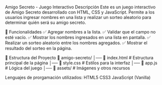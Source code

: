  Amigo Secreto - Juego Interactivo
Descripción
Este es un juego interactivo de Amigo Secreto desarrollado con HTML, CSS y JavaScript. Permite a los usuarios ingresar nombres en una lista y realizar un sorteo aleatorio para determinar quién será su amigo secreto.

🚀 Funcionalidades
✅ Agregar nombres a la lista.
✅ Validar que el campo no esté vacío.
✅ Mostrar los nombres ingresados en una lista en pantalla.
✅ Realizar un sorteo aleatorio entre los nombres agregados.
✅ Mostrar el resultado del sorteo en la página.





📂 Estructura del Proyecto
📁 amigo-secreto/ │── 📄 index.html # Estructura principal de la página │── 📄 style.css # Estilos para la interfaz │── 📄 app.js # Lógica del juego │── 📁 assets/ # Imágenes y otros recursos

Lenguajes de prorgamación utilizados:
HTML5
CSS3
JavaScript (Vanilla)

